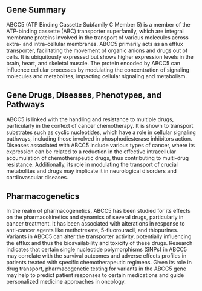 ## Gene Summary
ABCC5 (ATP Binding Cassette Subfamily C Member 5) is a member of the ATP-binding cassette (ABC) transporter superfamily, which are integral membrane proteins involved in the transport of various molecules across extra- and intra-cellular membranes. ABCC5 primarily acts as an efflux transporter, facilitating the movement of organic anions and drugs out of cells. It is ubiquitously expressed but shows higher expression levels in the brain, heart, and skeletal muscle. The protein encoded by ABCC5 can influence cellular processes by modulating the concentration of signaling molecules and metabolites, impacting cellular signaling and metabolism.

## Gene Drugs, Diseases, Phenotypes, and Pathways
ABCC5 is linked with the handling and resistance to multiple drugs, particularly in the context of cancer chemotherapy. It is shown to transport substrates such as cyclic nucleotides, which have a role in cellular signaling pathways, including those involved in phosphodiesterase inhibitors action. Diseases associated with ABCC5 include various types of cancer, where its expression can be related to a reduction in the effective intracellular accumulation of chemotherapeutic drugs, thus contributing to multi-drug resistance. Additionally, its role in modulating the transport of crucial metabolites and drugs may implicate it in neurological disorders and cardiovascular diseases.

## Pharmacogenetics
In the realm of pharmacogenetics, ABCC5 has been studied for its effects on the pharmacokinetics and dynamics of several drugs, particularly in cancer treatment. It has been associated with alterations in response to anti-cancer agents like methotrexate, 5-fluorouracil, and thiopurines. Variants in ABCC5 can alter the transporter activity, potentially influencing the efflux and thus the bioavailability and toxicity of these drugs. Research indicates that certain single nucleotide polymorphisms (SNPs) in ABCC5 may correlate with the survival outcomes and adverse effects profiles in patients treated with specific chemotherapeutic regimens. Given its role in drug transport, pharmacogenetic testing for variants in the ABCC5 gene may help to predict patient responses to certain medications and guide personalized medicine approaches in oncology.